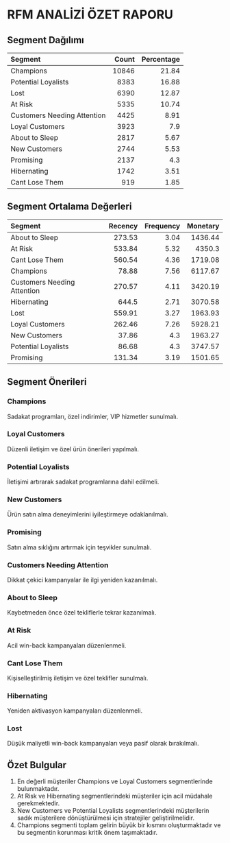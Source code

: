 # RFM ANALİZİ ÖZET RAPORU

## Segment Dağılımı

| Segment                     |   Count |   Percentage |
|:----------------------------|--------:|-------------:|
| Champions                   |   10846 |        21.84 |
| Potential Loyalists         |    8383 |        16.88 |
| Lost                        |    6390 |        12.87 |
| At Risk                     |    5335 |        10.74 |
| Customers Needing Attention |    4425 |         8.91 |
| Loyal Customers             |    3923 |         7.9  |
| About to Sleep              |    2817 |         5.67 |
| New Customers               |    2744 |         5.53 |
| Promising                   |    2137 |         4.3  |
| Hibernating                 |    1742 |         3.51 |
| Cant Lose Them              |     919 |         1.85 |

## Segment Ortalama Değerleri

| Segment                     |   Recency |   Frequency |   Monetary |
|:----------------------------|----------:|------------:|-----------:|
| About to Sleep              |    273.53 |        3.04 |    1436.44 |
| At Risk                     |    533.84 |        5.32 |    4350.3  |
| Cant Lose Them              |    560.54 |        4.36 |    1719.08 |
| Champions                   |     78.88 |        7.56 |    6117.67 |
| Customers Needing Attention |    270.57 |        4.11 |    3420.19 |
| Hibernating                 |    644.5  |        2.71 |    3070.58 |
| Lost                        |    559.91 |        3.27 |    1963.93 |
| Loyal Customers             |    262.46 |        7.26 |    5928.21 |
| New Customers               |     37.86 |        4.3  |    1963.27 |
| Potential Loyalists         |     86.68 |        4.3  |    3747.57 |
| Promising                   |    131.34 |        3.19 |    1501.65 |

## Segment Önerileri

### Champions
Sadakat programları, özel indirimler, VIP hizmetler sunulmalı.

### Loyal Customers
Düzenli iletişim ve özel ürün önerileri yapılmalı.

### Potential Loyalists
İletişimi artırarak sadakat programlarına dahil edilmeli.

### New Customers
Ürün satın alma deneyimlerini iyileştirmeye odaklanılmalı.

### Promising
Satın alma sıklığını artırmak için teşvikler sunulmalı.

### Customers Needing Attention
Dikkat çekici kampanyalar ile ilgi yeniden kazanılmalı.

### About to Sleep
Kaybetmeden önce özel tekliflerle tekrar kazanılmalı.

### At Risk
Acil win-back kampanyaları düzenlenmeli.

### Cant Lose Them
Kişiselleştirilmiş iletişim ve özel teklifler sunulmalı.

### Hibernating
Yeniden aktivasyon kampanyaları düzenlenmeli.

### Lost
Düşük maliyetli win-back kampanyaları veya pasif olarak bırakılmalı.

## Özet Bulgular

1. En değerli müşteriler Champions ve Loyal Customers segmentlerinde bulunmaktadır.
2. At Risk ve Hibernating segmentlerindeki müşteriler için acil müdahale gerekmektedir.
3. New Customers ve Potential Loyalists segmentlerindeki müşterilerin sadık müşterilere dönüştürülmesi için stratejiler geliştirilmelidir.
4. Champions segmenti toplam gelirin büyük bir kısmını oluşturmaktadır ve bu segmentin korunması kritik önem taşımaktadır.
